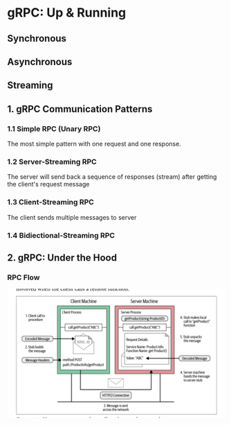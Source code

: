 # gRPC: Up & Running 

## Synchronous 

## Asynchronous

## Streaming

## 1. gRPC Communication Patterns
### 1.1 Simple RPC (Unary RPC)
The most simple pattern with one request and one response.

### 1.2 Server-Streaming RPC
The server will send back a sequence of responses (stream) after getting the client's request message


### 1.3 Client-Streaming RPC
The client sends multiple messages to server

### 1.4 Bidiectional-Streaming RPC

## 2. gRPC: Under the Hood
### RPC Flow
![rpc flow](img/image.png)